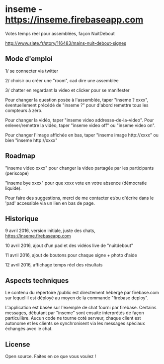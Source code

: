 # inseme - https://inseme.firebaseapp.com
Votes temps réel pour assemblées, façon NuitDebout

http://www.slate.fr/story/116483/mains-nuit-debout-signes

## Mode d'emploi

1/ se connecter via twitter

2/ choisir ou créer une "room", cad dire une assemblée

3/ chatter en regardant la video et clicker pour se manifester

Pour changer la question posée à l'assemblée, taper "inseme ? xxxx", 
éventuellement précédé de "inseme ?" pour d'abord remettre tous les compteurs à zéro.

Pour changer la vidéo, taper "inseme video addresse-de-la-video".
Pour enlever/remettre la vidéo, taper "inseme video off" ou "inseme video on".

Pour changer l'image affichée en bas, taper "inseme image http://xxxx" ou bien "inseme http://xxxx"

## Roadmap

"inseme video xxxx" pour changer la video partagée par les participants (periscope)

"inseme bye xxxx" pour que xxxx vote en votre absence (démocratie liquide).

Pour faire des suggestions, merci de me contacter et/ou d'écrire dans le 'pad' accessible via un lien en bas de page.


## Historique

9 avril 2016, version initiale, juste des chats, https://inseme.firebaseapp.com

10 avril 2016, ajout d'un pad et des vidéos live de "nuitdebout"

11 avril 2016, ajout de boutons pour chaque signe + photo d'aide

12 avril 2016, affichage temps réel des résultats

## Aspects techniques

Le contenu du répertoire /public est directement hébergé par firebase.com sur 
lequel il est déployé au moyen de la commande "firebase deploy".

L'application est basée sur l'exemple de chat fourni par firebase. 
Certains messages, débutant par "inseme" sont ensuite interprétés de façon particulière. 
Aucun code ne tourne coté serveur, chaque client est autonome et les clients
se synchronisent via les messages spéciaux échangés avec le chat.

## License

Open source. Faites en ce que vous voulez !
